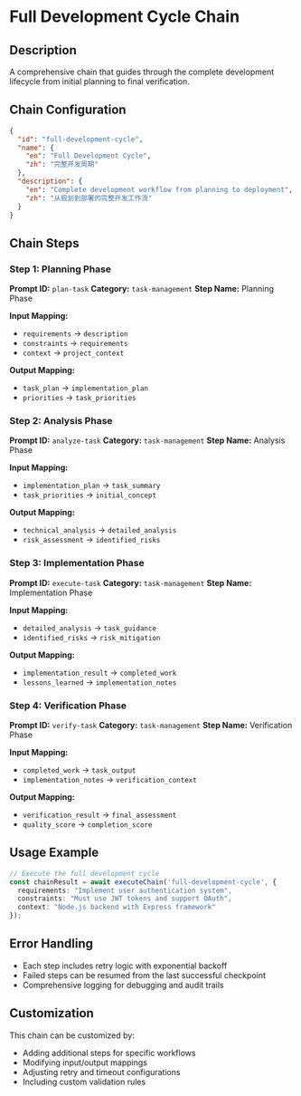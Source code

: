 # Full Development Cycle Chain

## Description
A comprehensive chain that guides through the complete development lifecycle from initial planning to final verification.

## Chain Configuration
```json
{
  "id": "full-development-cycle",
  "name": {
    "en": "Full Development Cycle",
    "zh": "完整开发周期"
  },
  "description": {
    "en": "Complete development workflow from planning to deployment",
    "zh": "从规划到部署的完整开发工作流"
  }
}
```

## Chain Steps

### Step 1: Planning Phase
**Prompt ID:** `plan-task`
**Category:** `task-management`
**Step Name:** Planning Phase

**Input Mapping:**
- `requirements` → `description`
- `constraints` → `requirements`
- `context` → `project_context`

**Output Mapping:**
- `task_plan` → `implementation_plan`
- `priorities` → `task_priorities`

### Step 2: Analysis Phase
**Prompt ID:** `analyze-task`
**Category:** `task-management`
**Step Name:** Analysis Phase

**Input Mapping:**
- `implementation_plan` → `task_summary`
- `task_priorities` → `initial_concept`

**Output Mapping:**
- `technical_analysis` → `detailed_analysis`
- `risk_assessment` → `identified_risks`

### Step 3: Implementation Phase
**Prompt ID:** `execute-task`
**Category:** `task-management`
**Step Name:** Implementation Phase

**Input Mapping:**
- `detailed_analysis` → `task_guidance`
- `identified_risks` → `risk_mitigation`

**Output Mapping:**
- `implementation_result` → `completed_work`
- `lessons_learned` → `implementation_notes`

### Step 4: Verification Phase
**Prompt ID:** `verify-task`
**Category:** `task-management`
**Step Name:** Verification Phase

**Input Mapping:**
- `completed_work` → `task_output`
- `implementation_notes` → `verification_context`

**Output Mapping:**
- `verification_result` → `final_assessment`
- `quality_score` → `completion_score`

## Usage Example

```typescript
// Execute the full development cycle
const chainResult = await executeChain('full-development-cycle', {
  requirements: "Implement user authentication system",
  constraints: "Must use JWT tokens and support OAuth",
  context: "Node.js backend with Express framework"
});
```

## Error Handling
- Each step includes retry logic with exponential backoff
- Failed steps can be resumed from the last successful checkpoint
- Comprehensive logging for debugging and audit trails

## Customization
This chain can be customized by:
- Adding additional steps for specific workflows
- Modifying input/output mappings
- Adjusting retry and timeout configurations
- Including custom validation rules
